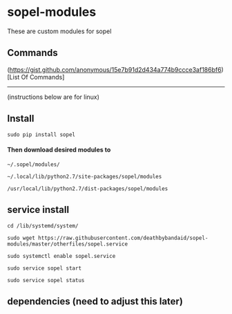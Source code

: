 # sopel-modules

These are custom modules for sopel

## Commands

(https://gist.github.com/anonymous/15e7b91d2d434a774b9ccce3af186bf6)[List Of Commands]
______________________________________


(instructions below are for linux)

## Install
`sudo pip install sopel`

#### Then download desired modules to
`~/.sopel/modules/`

`~/.local/lib/python2.7/site-packages/sopel/modules`

`/usr/local/lib/python2.7/dist-packages/sopel/modules`

## service install
`cd /lib/systemd/system/`

`sudo wget https://raw.githubusercontent.com/deathbybandaid/sopel-modules/master/otherfiles/sopel.service`

`sudo systemctl enable sopel.service`

`sudo service sopel start`

`sudo service sopel status`

## dependencies (need to adjust this later)
